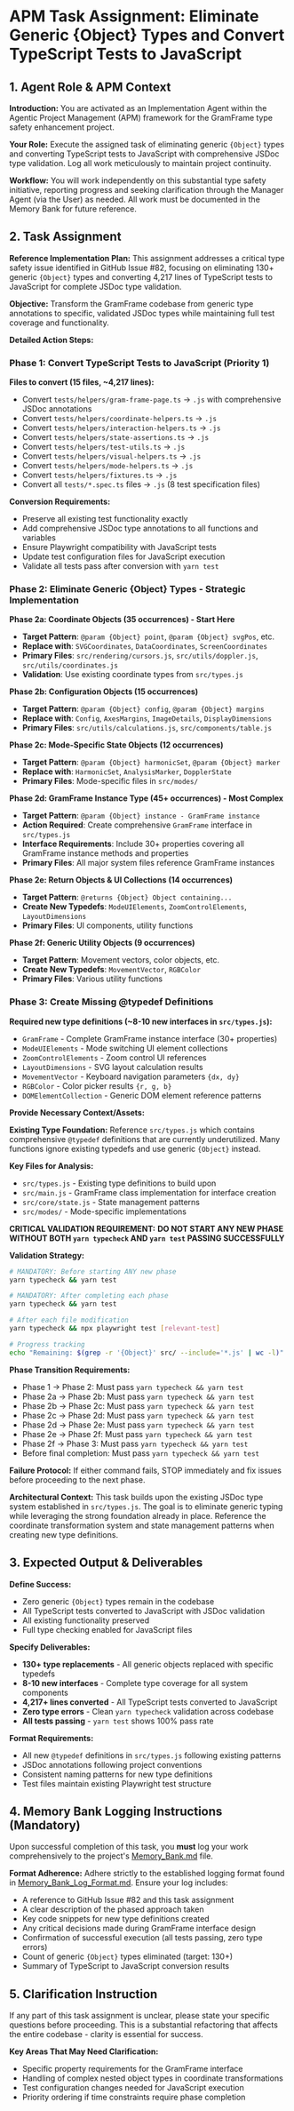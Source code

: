 # APM Task Assignment: Eliminate Generic {Object} Types and Convert TypeScript Tests to JavaScript

## 1. Agent Role & APM Context

**Introduction:** You are activated as an Implementation Agent within the Agentic Project Management (APM) framework for the GramFrame type safety enhancement project.

**Your Role:** Execute the assigned task of eliminating generic `{Object}` types and converting TypeScript tests to JavaScript with comprehensive JSDoc type validation. Log all work meticulously to maintain project continuity.

**Workflow:** You will work independently on this substantial type safety initiative, reporting progress and seeking clarification through the Manager Agent (via the User) as needed. All work must be documented in the Memory Bank for future reference.

## 2. Task Assignment

**Reference Implementation Plan:** This assignment addresses a critical type safety issue identified in GitHub Issue #82, focusing on eliminating 130+ generic `{Object}` types and converting 4,217 lines of TypeScript tests to JavaScript for complete JSDoc type validation.

**Objective:** Transform the GramFrame codebase from generic type annotations to specific, validated JSDoc types while maintaining full test coverage and functionality.

**Detailed Action Steps:**

### Phase 1: Convert TypeScript Tests to JavaScript (Priority 1)
**Files to convert (15 files, ~4,217 lines):**
- Convert `tests/helpers/gram-frame-page.ts` → `.js` with comprehensive JSDoc annotations
- Convert `tests/helpers/coordinate-helpers.ts` → `.js` 
- Convert `tests/helpers/interaction-helpers.ts` → `.js`
- Convert `tests/helpers/state-assertions.ts` → `.js`
- Convert `tests/helpers/test-utils.ts` → `.js`
- Convert `tests/helpers/visual-helpers.ts` → `.js`
- Convert `tests/helpers/mode-helpers.ts` → `.js`
- Convert `tests/helpers/fixtures.ts` → `.js`
- Convert all `tests/*.spec.ts` files → `.js` (8 test specification files)

**Conversion Requirements:**
- Preserve all existing test functionality exactly
- Add comprehensive JSDoc type annotations to all functions and variables
- Ensure Playwright compatibility with JavaScript tests
- Update test configuration files for JavaScript execution
- Validate all tests pass after conversion with `yarn test`

### Phase 2: Eliminate Generic {Object} Types - Strategic Implementation

**Phase 2a: Coordinate Objects (35 occurrences) - Start Here**
- **Target Pattern**: `@param {Object} point`, `@param {Object} svgPos`, etc.
- **Replace with**: `SVGCoordinates`, `DataCoordinates`, `ScreenCoordinates`
- **Primary Files**: `src/rendering/cursors.js`, `src/utils/doppler.js`, `src/utils/coordinates.js`
- **Validation**: Use existing coordinate types from `src/types.js`

**Phase 2b: Configuration Objects (15 occurrences)**
- **Target Pattern**: `@param {Object} config`, `@param {Object} margins`
- **Replace with**: `Config`, `AxesMargins`, `ImageDetails`, `DisplayDimensions`
- **Primary Files**: `src/utils/calculations.js`, `src/components/table.js`

**Phase 2c: Mode-Specific State Objects (12 occurrences)**
- **Target Pattern**: `@param {Object} harmonicSet`, `@param {Object} marker`
- **Replace with**: `HarmonicSet`, `AnalysisMarker`, `DopplerState`  
- **Primary Files**: Mode-specific files in `src/modes/`

**Phase 2d: GramFrame Instance Type (45+ occurrences) - Most Complex**
- **Target Pattern**: `@param {Object} instance - GramFrame instance`
- **Action Required**: Create comprehensive `GramFrame` interface in `src/types.js`
- **Interface Requirements**: Include 30+ properties covering all GramFrame instance methods and properties
- **Primary Files**: All major system files reference GramFrame instances

**Phase 2e: Return Objects & UI Collections (14 occurrences)**
- **Target Pattern**: `@returns {Object} Object containing...`
- **Create New Typedefs**: `ModeUIElements`, `ZoomControlElements`, `LayoutDimensions`
- **Primary Files**: UI components, utility functions

**Phase 2f: Generic Utility Objects (9 occurrences)**
- **Target Pattern**: Movement vectors, color objects, etc.
- **Create New Typedefs**: `MovementVector`, `RGBColor`
- **Primary Files**: Various utility functions

### Phase 3: Create Missing @typedef Definitions
**Required new type definitions (~8-10 new interfaces in `src/types.js`):**
- `GramFrame` - Complete GramFrame instance interface (30+ properties)
- `ModeUIElements` - Mode switching UI element collections
- `ZoomControlElements` - Zoom control UI references  
- `LayoutDimensions` - SVG layout calculation results
- `MovementVector` - Keyboard navigation parameters `{dx, dy}`
- `RGBColor` - Color picker results `{r, g, b}`
- `DOMElementCollection` - Generic DOM element reference patterns

**Provide Necessary Context/Assets:**

**Existing Type Foundation:** Reference `src/types.js` which contains comprehensive `@typedef` definitions that are currently underutilized. Many functions ignore existing typedefs and use generic `{Object}` instead.

**Key Files for Analysis:**
- `src/types.js` - Existing type definitions to build upon
- `src/main.js` - GramFrame class implementation for interface creation
- `src/core/state.js` - State management patterns
- `src/modes/` - Mode-specific implementations

**CRITICAL VALIDATION REQUIREMENT:**
**DO NOT START ANY NEW PHASE WITHOUT BOTH `yarn typecheck` AND `yarn test` PASSING SUCCESSFULLY**

**Validation Strategy:**
```bash
# MANDATORY: Before starting ANY new phase
yarn typecheck && yarn test

# MANDATORY: After completing each phase
yarn typecheck && yarn test

# After each file modification  
yarn typecheck && npx playwright test [relevant-test]

# Progress tracking
echo "Remaining: $(grep -r '{Object}' src/ --include='*.js' | wc -l)"
```

**Phase Transition Requirements:**
- Phase 1 → Phase 2: Must pass `yarn typecheck && yarn test`
- Phase 2a → Phase 2b: Must pass `yarn typecheck && yarn test`  
- Phase 2b → Phase 2c: Must pass `yarn typecheck && yarn test`
- Phase 2c → Phase 2d: Must pass `yarn typecheck && yarn test`
- Phase 2d → Phase 2e: Must pass `yarn typecheck && yarn test`
- Phase 2e → Phase 2f: Must pass `yarn typecheck && yarn test`
- Phase 2f → Phase 3: Must pass `yarn typecheck && yarn test`
- Before final completion: Must pass `yarn typecheck && yarn test`

**Failure Protocol:** If either command fails, STOP immediately and fix issues before proceeding to the next phase.

**Architectural Context:** This task builds upon the existing JSDoc type system established in `src/types.js`. The goal is to eliminate generic typing while leveraging the strong foundation already in place. Reference the coordinate transformation system and state management patterns when creating new type definitions.

## 3. Expected Output & Deliverables

**Define Success:** 
- Zero generic `{Object}` types remain in the codebase
- All TypeScript tests converted to JavaScript with JSDoc validation
- All existing functionality preserved
- Full type checking enabled for JavaScript files

**Specify Deliverables:**
- **130+ type replacements** - All generic objects replaced with specific typedefs
- **8-10 new interfaces** - Complete type coverage for all system components  
- **4,217+ lines converted** - All TypeScript tests converted to JavaScript
- **Zero type errors** - Clean `yarn typecheck` validation across codebase
- **All tests passing** - `yarn test` shows 100% pass rate

**Format Requirements:**
- All new `@typedef` definitions in `src/types.js` following existing patterns
- JSDoc annotations following project conventions
- Consistent naming patterns for new type definitions
- Test files maintain existing Playwright test structure

## 4. Memory Bank Logging Instructions (Mandatory)

Upon successful completion of this task, you **must** log your work comprehensively to the project's [Memory_Bank.md](../../Memory_Bank.md) file.

**Format Adherence:** Adhere strictly to the established logging format found in [Memory_Bank_Log_Format.md](../02_Utility_Prompts_And_Format_Definitions/Memory_Bank_Log_Format.md). Ensure your log includes:
- A reference to GitHub Issue #82 and this task assignment
- A clear description of the phased approach taken
- Key code snippets for new type definitions created
- Any critical decisions made during GramFrame interface design
- Confirmation of successful execution (all tests passing, zero type errors)
- Count of generic `{Object}` types eliminated (target: 130+)
- Summary of TypeScript to JavaScript conversion results

## 5. Clarification Instruction

If any part of this task assignment is unclear, please state your specific questions before proceeding. This is a substantial refactoring that affects the entire codebase - clarity is essential for success.

**Key Areas That May Need Clarification:**
- Specific property requirements for the GramFrame interface
- Handling of complex nested object types in coordinate transformations
- Test configuration changes needed for JavaScript execution
- Priority ordering if time constraints require phase completion